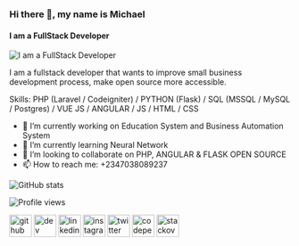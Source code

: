 ### Hi there 👋, my name is Michael
#### I am a FullStack Developer
![I am a FullStack Developer](https://megamsquare.github.io/jsonfiles/images/profile.png)

I am a fullstack developer that wants to improve small business development process, make open source more accessible.

Skills: PHP (Laravel / Codeigniter) / PYTHON (Flask) / SQL (MSSQL / MySQL / Postgres) / VUE JS / ANGULAR / JS / HTML / CSS

- 🔭 I’m currently working on Education System and Business Automation System 
- 🌱 I’m currently learning Neural Network 
- 👯 I’m looking to collaborate on PHP, ANGULAR & FLASK OPEN SOURCE  
- 📫 How to reach me: +2347038089237 

![GitHub stats](https://github-readme-stats.vercel.app/api?username=megamsquare&show_icons=true&count_private=true&theme=radical)  

![Profile views](https://gpvc.arturio.dev/megamsquare)  


[<img src='https://cdn.jsdelivr.net/npm/simple-icons@3.0.1/icons/github.svg' alt='github' height='40'>](https://github.com/megamsquare)  [<img src='https://cdn.jsdelivr.net/npm/simple-icons@3.0.1/icons/dev-dot-to.svg' alt='dev' height='40'>](https://dev.to/megamsquare)  [<img src='https://cdn.jsdelivr.net/npm/simple-icons@3.0.1/icons/linkedin.svg' alt='linkedin' height='40'>](https://www.linkedin.com/in/megamsquare/)  [<img src='https://cdn.jsdelivr.net/npm/simple-icons@3.0.1/icons/instagram.svg' alt='instagram' height='40'>](https://www.instagram.com/megamsquare/)  [<img src='https://cdn.jsdelivr.net/npm/simple-icons@3.0.1/icons/twitter.svg' alt='twitter' height='40'>](https://twitter.com/megamsquare)  [<img src='https://cdn.jsdelivr.net/npm/simple-icons@3.0.1/icons/codepen.svg' alt='codepen' height='40'>](https://codepen.io/megamsquare)  [<img src='https://cdn.jsdelivr.net/npm/simple-icons@3.0.1/icons/stackoverflow.svg' alt='stackoverflow' height='40'>](https://stackoverflow.com/users/megamsquare)  

<!--
**megamsquare/megamsquare** is a ✨ _special_ ✨ repository because its `README.md` (this file) appears on your GitHub profile.

Here are some ideas to get you started:

- 🔭 I’m currently working on ...
- 🌱 I’m currently learning ...
- 👯 I’m looking to collaborate on ...
- 🤔 I’m looking for help with ...
- 💬 Ask me about ...
- 📫 How to reach me: ...
- 😄 Pronouns: ...
- ⚡ Fun fact: ...
-->
